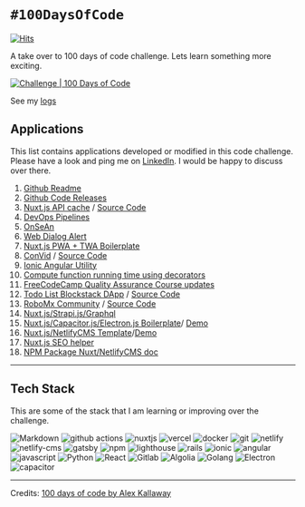 # `#100DaysOfCode`
[![Hits](https://hits.seeyoufarm.com/api/count/incr/badge.svg?url=https%3A%2F%2Fgithub.com%2FMexsonFernandes%2F100DaysOfCode&count_bg=%2379C83D&title_bg=%23555555&icon=&icon_color=%23E7E7E7&title=hits&edge_flat=false)](https://hits.seeyoufarm.com)

A take over to 100 days of code challenge. Lets learn something more exciting.

[![Challenge | 100 Days of Code](https://img.shields.io/static/v1?label=Challenge&labelColor=384357&message=100%20Days%20of%20Code&color=00b4ee&style=for-the-badge&link=https://www.100daysofcode.com)](https://www.100daysofcode.com)

See my [logs](LOGS.md)

## Applications

This list contains applications developed or modified in this code challenge. Please have a look and ping me on [LinkedIn](https://www.linkedin.com/in/mexsonfernandes/). I would be happy to discuss over there.

1. [Github Readme](https://github.com/MexsonFernandes/MexsonFernandes)
2. [Github Code Releases](https://github.com/MexsonFernandes/100daysofcode/blob/master/.github/workflows/)
3. [Nuxt.js API cache](https://nuxt-ssr-api-cache.vercel.app/) / [Source Code](https://github.com/MexsonFernandes/nuxt-ssr-api-cache)
4. [DevOps Pipelines](https://github.com/MexsonFernandes/devops-pipelines)
5. [OnSeAn](https://github.com/RoboMx/OnSeAn)
6. [Web Dialog Alert](https://github.com/RoboMx/web-dialog-alert)
7. [Nuxt.js PWA + TWA Boilerplate](https://github.com/MexsonFernandes/nuxtjs-pwa-twa-boilerplate)
8. [ConVid](https://convid.robomx.tech) / [Source Code](https://gitlab.com/robomx/bbb-greenlight-ui)
9. [Ionic Angular Utility](https://github.com/MexsonFernandes/ionic.utils)
10. [Compute function running time using decorators](https://github.com/MexsonFernandes/func-time)
11. [FreeCodeCamp Quality Assurance Course updates](https://github.com/MexsonFernandes/freecodecamp-quality-assurance)
12. [Todo List Blockstack DApp](https://blockstack-todo-dapp.netlify.app/) / [Source Code](https://github.com/MexsonFernandes/blockstack-todos)
13. [RoboMx Community](https://robomx.tech/) / [Source Code](https://gitlab.com/robomx/community)
14. [Nuxt.js/Strapi.js/Graphql](https://github.com/MexsonFernandes/nuxtjs-strapi-graphql-apollo-ssr)
15. [Nuxt.js/Capacitor.js/Electron.js Boilerplate](https://github.com/MexsonFernandes/nuxt-capacitor-app)/ [Demo](https://nuxt-capacitor-app.vercel.app/)
16. [Nuxt.js/NetlifyCMS Template](https://github.com/MexsonFernandes/nuxt-netlify-doc/)/[Demo](https://nuxt-cms-content-doc.netlify.app/admin)
17. [Nuxt.js SEO helper](https://github.com/MexsonFernandes/nuxt-seo-helper)
18. [NPM Package Nuxt/NetlifyCMS doc](https://www.npmjs.com/package/create-nuxt-netlify-cms-docs)
---

## Tech Stack

This are some of the stack that I am learning or improving over the challenge.

<p>
    <img alt="Markdown" src="https://img.shields.io/badge/Markdown-000?logo=markdown&logoColor=white">
    <img alt="github actions" src="https://img.shields.io/badge/-Github_Actions-256dde?logo=github-actions&logoColor=white" />
    <img alt="nuxtjs" src="https://img.shields.io/badge/-Nuxt.js-41b883?logo=nuxt.js&logoColor=white" />
    <img alt="vercel" src="https://img.shields.io/badge/-Vercel-000?logo=vercel&logoColor=white"/>
    <img alt="docker" src="https://img.shields.io/badge/-Docker-2580f7?logo=docker&logoColor=white"/>
    <img alt="git" src="https://img.shields.io/badge/-Git-F1502F?logo=git&logoColor=white"/>
    <img alt="netlify" src="https://img.shields.io/badge/-Netlify-white?logo=netlify&logoColor=39adbb"/>
    <img alt="netlify-cms" src="https://img.shields.io/badge/-Netlify CMS-000?logo=netlify&logoColor=c3f249"/>
    <img alt="gatsby" src="https://img.shields.io/badge/-Gatsby-fff?logo=gatsby&logoColor=542c85"/>
    <img alt="npm" src="https://img.shields.io/badge/-NPM-CB3837?logo=npm&logoColor=white" />
    <img alt="lighthouse" src="https://img.shields.io/badge/-Lighthouse-2F4DF7?logo=lighthouse&logoColor=white" />
    <img alt="rails" src="https://img.shields.io/badge/-Ruby on Rails-CC0000?logo=ruby&logoColor=white" />
    <img alt="ionic" src="https://img.shields.io/badge/-Ionic-4586f7?logo=ionic&logoColor=white" />
    <img alt="angular" src="https://img.shields.io/badge/-Angular-d82d2f?logo=angular&logoColor=white" />
    <img alt="javascript" src="https://img.shields.io/badge/-JavaScript-F0DB4F?logo=javascript&logoColor=white" />
    <img alt="Python" src="https://img.shields.io/badge/-Python-306998?logo=python&logoColor=white" />
    <img alt="React" src="https://img.shields.io/badge/-React-000?logo=react&logoColor=61DBFB" />
    <img alt="Gitlab" src="https://img.shields.io/badge/-Gitlab-000?logo=gitlab&logoColor=61DBFB" />
    <img alt="Algolia" src="https://img.shields.io/badge/-Algolia-fff?logo=algolia&logoColor=61DBFB" />
    <img alt="Golang" src="https://img.shields.io/badge/-Golang-fff?logo=go&logoColor=29beb0" />
    <img alt="Electron" src="https://img.shields.io/badge/-Electron-a4e5f0?logo=electron&logoColor=fff" /> 
    <img alt="capacitor" src="https://img.shields.io/badge/-Capacitor.js-55b6f7?logo=capacitor&logoColor=white" />
 </p>
 
--------------
Credits: [100 days of code by Alex Kallaway](https://github.com/kallaway/100-days-of-code)
